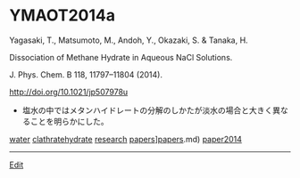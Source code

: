 # YMAOT2014a

Yagasaki, T., Matsumoto, M., Andoh, Y., Okazaki, S. & Tanaka, H.

Dissociation of Methane Hydrate in Aqueous NaCl Solutions. 

J. Phys. Chem. B 118, 11797–11804 (2014).

http://doi.org/10.1021/jp507978u


* 塩水の中ではメタンハイドレートの分解のしかたが淡水の場合と大きく異なることを明らかにした。

[](https://youtu.be/fHOW7epIoZc)

[](https://youtu.be/mlZGZKWy-6Q)

[water](water.md) [clathratehydrate](clathratehydrate.md) [research](research.md) [papers](papers.md)][papers](papers.md).md) [paper2014](paper2014.md)





----
[Edit](https://github.com/vitroid/vitroid.github.io/edit/master/MD/YMAOT2014a.md)
